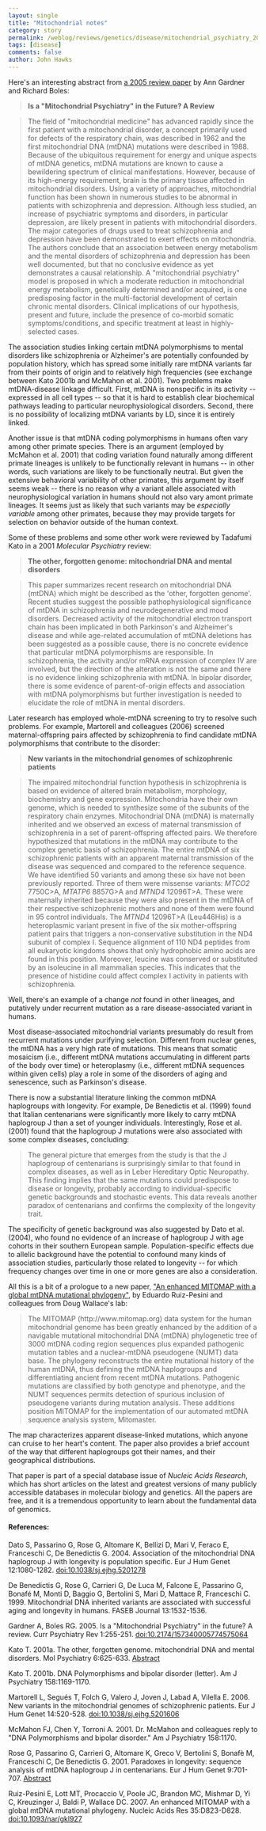```yaml
---
layout: single 
title: "Mitochondrial notes" 
category: story
permalink: /weblog/reviews/genetics/disease/mitochondrial_psychiatry_2007.html
tags: [disease] 
comments: false 
author: John Hawks 
---
```



<p>
Here's an interesting abstract from <a href="http://dx.doi.org/10.2174/157340005774575064">a 2005 review paper</a> by Ann Gardner and Richard Boles: 
</p>

<blockquote><b>Is a "Mitochondrial Psychiatry" in the Future? A Review</b></blockquote>

<blockquote>The field of "mitochondrial medicine" has advanced rapidly since the first patient with a mitochondrial disorder, a concept primarily used for defects of the respiratory chain, was described in 1962 and the first mitochondrial DNA (mtDNA) mutations were described in 1988. Because of the ubiquitous requirement for energy and unique aspects of mtDNA genetics, mtDNA mutations are known to cause a bewildering spectrum of clinical manifestations. However, because of its high-energy requirement, brain is the primary tissue affected in mitochondrial disorders. Using a variety of approaches, mitochondrial function has been shown in numerous studies to be abnormal in patients with schizophrenia and depression. Although less studied, an increase of psychiatric symptoms and disorders, in particular depression, are likely present in patients with mitochondrial disorders. The major categories of drugs used to treat schizophrenia and depression have been demonstrated to exert effects on mitochondria. The authors conclude that an association between energy metabolism and the mental disorders of schizophrenia and depression has been well documented, but that no conclusive evidence as yet demonstrates a causal relationship. A "mitochondrial psychiatry" model is proposed in which a moderate reduction in mitochondrial energy metabolism, genetically determined and/or acquired, is one predisposing factor in the multi-factorial development of certain chronic mental disorders. Clinical implications of our hypothesis, present and future, include the presence of co-morbid somatic symptoms/conditions, and specific treatment at least in highly-selected cases.</blockquote>

<p>
The association studies linking certain mtDNA polymorphisms to mental disorders like schizophrenia or Alzheimer's are potentially confounded by population history, which has spread some initially rare mtDNA variants far from their points of origin and to relatively high frequencies (see exchange between Kato 2001b and McMahon et al. 2001). Two problems make mtDNA-disease linkage difficult. First, mtDNA is nonspecific in its activity -- expressed in all cell types -- so that it is hard to establish clear biochemical pathways leading to particular neurophysiological disorders. Second, there is no possibility of localizing mtDNA variants by LD, since it is entirely linked. 
</p>

<p>
Another issue is that mtDNA coding polymorphisms in humans often vary among other primate species. There is an argument (employed by McMahon et al. 2001) that coding variation found naturally among different primate lineages is unlikely to be functionally relevant in humans -- in other words, such variations are likely to be functionally neutral. But given the extensive behavioral variability of other primates, this argument by itself seems weak -- there is no reason why a variant allele associated with neurophysiological variation in humans should not also vary amont primate lineages. It seems just as likely that such variants may be <i>especially variable</i> among other primates, because they may provide targets for selection on behavior outside of the human context. 
</p>

<p>
Some of these problems and some other work were reviewed by Tadafumi Kato in a 2001 <i>Molecular Psychiatry</i> review: 
</p>

<blockquote><b>The other, forgotten genome: mitochondrial DNA and mental disorders</b></blockquote>

<blockquote>This paper summarizes recent research on mitochondrial DNA (mtDNA) which might be described as the 'other, forgotten genome'. Recent studies suggest the possible pathophysiological significance of mtDNA in schizophrenia and neurodegenerative and mood disorders. Decreased activity of the mitochondrial electron transport chain has been implicated in both Parkinson's and Alzheimer's disease and while age-related accumulation of mtDNA deletions has been suggested as a possible cause, there is no concrete evidence that particular mtDNA polymorphisms are responsible. In schizophrenia, the activity and/or mRNA expression of complex IV are involved, but the direction of the alteration is not the same and there is no evidence linking schizophrenia with mtDNA. In bipolar disorder, there is some evidence of parent-of-origin effects and association with mtDNA polymorphisms but further investigation is needed to elucidate the role of mtDNA in mental disorders.</blockquote>

<p>
Later research has employed whole-mtDNA screening to try to resolve such problems. For example, Martorell and colleagues (2006) screened maternal-offspring pairs affected by schizophrenia to find candidate mtDNA polymorphisms that contribute to the disorder: 
</p>

<blockquote><b>New variants in the mitochondrial genomes of schizophrenic patients</b></blockquote>

<blockquote>The impaired mitochondrial function hypothesis in schizophrenia is based on evidence of altered brain metabolism, morphology, biochemistry and gene expression. Mitochondria have their own genome, which is needed to synthesize some of the subunits of the respiratory chain enzymes. Mitochondrial DNA (mtDNA) is maternally inherited and we observed an excess of maternal transmission of schizophrenia in a set of parent-offspring affected pairs. We therefore hypothesized that mutations in the mtDNA may contribute to the complex genetic basis of schizophrenia. The entire mtDNA of six schizophrenic patients with an apparent maternal transmission of the disease was sequenced and compared to the reference sequence. We have identified 50 variants and among these six have not been previously reported. Three of them were missense variants: <i>MTCO2</i> 7750C>A, <i>MTATP6</i> 8857G>A and <i>MTND4</i> 12096T>A. These were maternally inherited because they were also present in the mtDNA of their respective schizophrenic mothers and none of them were found in 95 control individuals. The <i>MTND4</i> 12096T>A (Leu446His) is a heteroplasmic variant present in five of the six mother-offspring patient pairs that triggers a non-conservative substitution in the ND4 subunit of complex I. Sequence alignment of 110 ND4 peptides from all eukaryotic kingdoms shows that only hydrophobic amino acids are found in this position. Moreover, leucine was conserved or substituted by an isoleucine in all mammalian species. This indicates that the presence of histidine could affect complex I activity in patients with schizophrenia.</blockquote>

<p>
Well, there's an example of a change <i>not</i> found in other lineages, and putatively under recurrent mutation as a rare disease-associated variant in humans. 
</p>

<p>
Most disease-associated mitochondrial variants presumably do result from recurrent mutations under purifying selection. Different from nuclear genes, the mtDNA has a very high rate of mutations. This means that somatic mosaicism (i.e., different mtDNA mutations accumulating in different parts of the body over time) or heteroplasmy (i.e., different mtDNA sequences within given cells) play a role in some of the disorders of aging and senescence, such as Parkinson's disease. 
</p>

<p>
There is now a substantial literature linking the common mtDNA haplogroups with longevity. For example, De Benedictis et al. (1999) found that Italian centenarians were significantly more likely to carry mtDNA haplogroup J than a set of younger individuals. Interestingly, Rose et al. (2001) found that the haplogroup J mutations were also associated with some complex diseases, concluding: 
</p>

<blockquote>The general picture that emerges from the study is that the J haplogroup of centenarians is surprisingly similar to that found in complex diseases, as well as in Leber Hereditary Optic Neuropathy. This finding implies that the same mutations could predispose to disease or longevity, probably according to individual-specific genetic backgrounds and stochastic events. This data reveals another paradox of centenarians and confirms the complexity of the longevity trait. </blockquote>

<p>
The specificity of genetic background was also suggested by Dato et al. (2004), who found no evidence of an increase of haplogroup J with age cohorts in their southern European sample. Population-specific effects due to allelic background have the potential to confound many kinds of association studies, particularly those related to longevity -- for which frequency changes over time in one or more genes are also a consideration. 
</p>

<p>
All this is a bit of a prologue to a new paper, <a href="http://dx.doi.org/10.1093/nar/gkl927">"An enhanced MITOMAP with a global mtDNA mutational phylogeny"</a>, by Eduardo Ruiz-Pesini and colleagues from Doug Wallace's lab: 
</p>

<blockquote>The MITOMAP (http://www.mitomap.org) data system for the human mitochondrial genome has been greatly enhanced by the addition of a navigable mutational mitochondrial DNA (mtDNA) phylogenetic tree of 3000 mtDNA coding region sequences plus expanded pathogenic mutation tables and a nuclear-mtDNA pseudogene (NUMT) data base. The phylogeny reconstructs the entire mutational history of the human mtDNA, thus defining the mtDNA haplogroups and differentiating ancient from recent mtDNA mutations. Pathogenic mutations are classified by both genotype and phenotype, and the NUMT sequences permits detection of spurious inclusion of pseudogene variants during mutation analysis. These additions position MITOMAP for the implementation of our automated mtDNA sequence analysis system, Mitomaster.</blockquote>

<p>
The map characterizes apparent disease-linked mutations, which anyone can cruise to her heart's content. The paper also provides a brief account of the way that different haplogroups got their names, and their geographical distributions. 
</p>

<p>
That paper is part of a <a href-"http://nar.oxfordjournals.org/content/vol35/suppl_1/index.dtl">special database issue</a> of <i>Nucleic Acids Research</i>, which has short articles on the latest and greatest versions of many publicly accessible databases in molecular biology and genetics. All the papers are free, and it is a tremendous opportunity to learn about the fundamental data of genomics. 
</p>

<h4>References:</h4>

<p class="cite">Dato S, Passarino G, Rose G, Altomare K, Bellizi D, Mari V, Feraco E, Franceschi C, De Benedictis G. 2004. Association of the mitochondrial DNA haplogroup J with longevity is population specific. Eur J Hum Genet 12:1080-1282. <a href="http://dx.doi.org/10.1038/sj.ejhg.5201278">doi:10.1038/sj.ejhg.5201278</a></p>

<p class="cite">De Benedictis G, Rose G, Carrieri G, De Luca M, Falcone E, Passarino G, Bonaf&eacute; M, Monti D, Baggio G, Bertolini S, Mari D, Mattace R, Franceschi C. 1999. Mitochondrial DNA inherited variants are associated with successful aging and longevity in humans. FASEB Journal 13:1532-1536. </p>

<p class="cite">Gardner A, Boles RG. 2005. Is a "Mitochondrial Psychiatry" in the future? A review. Curr Psychiatry Rev 1:255-251. <a href="http://dx.doi.org/10.2174/157340005774575064">doi:10.2174/157340005774575064</a></p>

<p class="cite">Kato T. 2001a. The other, forgotten genome. mitochondrial DNA and mental disorders. Mol Psychiatry 6:625-633. <a href="http://www.nature.com/mp/journal/v6/n6/abs/4000926a.html">Abstract</a></p>

<p class="cite">Kato T. 2001b. DNA Polymorphisms and bipolar disorder (letter). Am J Psychiatry 158:1169-1170. </p>

<p class="cite">Martorell L, Segu&eacute;s T, Folch G, Valero J, Joven J, Labad A, Vilella E. 2006. New variants in the mitochondrial genomes of schizophrenic patients. Eur J Hum Genet 14:520-528. <a href="http://dx.doi.org/10.1038/sj.ejhg.5201606">doi:10.1038/sj.ejhg.5201606</a></p>

<p class="cite">McMahon FJ, Chen Y, Torroni A. 2001. Dr. McMahon and colleagues reply to "DNA Polymorphisms and bipolar disorder." Am J Psychiatry 158:1170. </p>

<p class="cite">Rose G, Passarino G, Carrieri G, Altomare K, Greco V, Bertolini S, Bonaf&egrave; M, Franceschi C, De Benedictis G. 2001. Paradoxes in longevity: sequence analysis of mtDNA haplogroup J in centenarians. Eur J Hum Genet 9:701-707. <a href="http://www.nature.com/ejhg/journal/v9/n9/abs/5200703a.html">Abstract</a></p>

<p class="cite">Ruiz-Pesini E, Lott MT, Procaccio V, Poole JC, Brandon MC, Mishmar D, Yi C, Kreuzinger J, Baldi P, Wallace DC. 2007. An enhanced MITOMAP with a global mtDNA mutational phylogeny. Nucleic Acids Res 35:D823-D828. <a href="http://dx.doi.org/10.1093/nar/gkl927">doi:10.1093/nar/gkl927</a></p>

